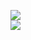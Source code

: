 [![](https://img.shields.io/badge/Made%20With-Github%20Spray-lightgrey.svg?style=for-the-badge&logo=github)](https://github.com/Annihil/github-spray#6118)  
[![](https://i.imgur.com/2DrTn0Z.gif)](https://github.com/Annihil/github-spray)